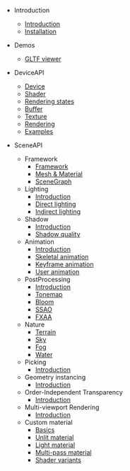 - Introduction

  - [Introduction](en/intro.md)
  - [Installation](en/installation.md)

- Demos

  - [GLTF viewer](en/gltf.md)

- DeviceAPI

  - [Device](en/device.md)
  - [Shader](en/shader.md)
  - [Rendering states](en/renderstate.md)
  - [Buffer](en/buffer.md)
  - [Texture](en/texture.md)
  - [Rendering](en/drawcall.md)
  - [Examples](en/devicesamples.md)

- SceneAPI

  - Framework
    - [Framework](en/scene-basic.md)
    - [Mesh & Material](en/mesh-material.md)
    - [SceneGraph](en/scene-graph.md)
  - Lighting
    - [Introduction](en/lighting-intro.md)
    - [Direct lighting](en/lighting-direct.md)
    - [Indirect lighting](en/lighting-indirect.md)
  - Shadow
    - [Introduction](en/shadow-intro.md)
    - [Shadow quality](en/shadow-aa.md)
  - Animation
    - [Introduction](en/animation-intro.md)
    - [Skeletal animation](en/animation-skeleton.md)
    - [Keyframe animation](en/animation-keyframe.md)
    - [User animation](en/animation-custom.md)
  - PostProcessing
    - [Introduction](en/posteffect-intro.md)
    - [Tonemap](en/posteffect-tonemap.md)
    - [Bloom](en/posteffect-bloom.md)
    - [SSAO](en/posteffect-sao.md)
    - [FXAA](en/posteffect-fxaa.md)
  - Nature
    - [Terrain](en/terrain.md)
    - [Sky](en/sky.md)
    - [Fog](en/fog.md)
    - [Water](en/water.md)
  - Picking
    - [Introduction](en/picking.md)
  - Geometry instancing
    - [Introduction](en/instancing-intro.md)
  - Order-Independent Transparency
    - [Introduction](en/oit.md)
  - Multi-viewport Rendering
    - [Introduction](en/multi-views.md)
  - Custom material
    - [Basics](en/user-material.md)
    - [Unlit material](en/user-material-unlit.md)
    - [Light material](en/user-material-lit.md)
    - [Multi-pass material](en/user-material-multipass.md)
    - [Shader variants](en/user-material-var.md)

